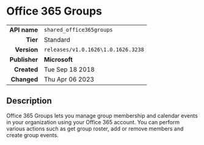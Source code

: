 # Office 365 Groups
| | |
|-:|-|
|**API name**|`shared_office365groups`|
|**Tier**|Standard|
|**Version**|`releases/v1.0.1626\1.0.1626.3238`|
|**Publisher**|**Microsoft**|
|**Created**|Tue Sep 18 2018|
|**Changed**|Thu Apr 06 2023|

## Description
Office 365 Groups lets you manage group membership and calendar events in your organization using your Office 365 account. You can perform various actions such as get group roster, add or remove members and create group events.
